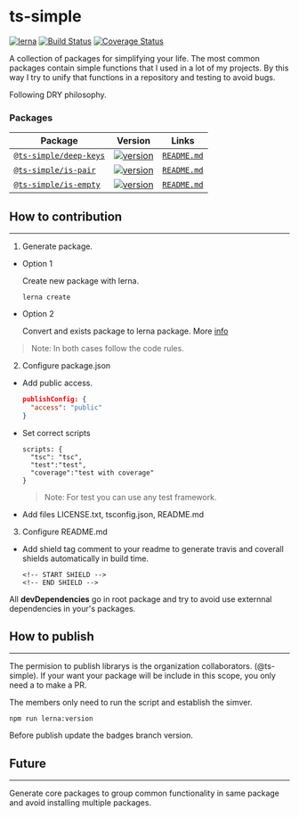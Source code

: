 # ts-simple

[![lerna](https://img.shields.io/badge/maintained%20with-lerna-cc00ff.svg)](https://lernajs.io/)
[![Build Status](https://travis-ci.com/silvelo/ts-simple.svg?branch=master)](https://travis-ci.com/silvelo/ts-simple)
[![Coverage Status](https://coveralls.io/repos/github/silvelo/ts-simple/badge.svg?branch=master)](https://coveralls.io/github/silvelo/ts-simple?branch=master)


A collection of packages for simplifying your life. The most common packages contain simple functions that I used in a lot of my projects. By this way I try to unify that functions in a repository and testing to avoid bugs.

Following DRY philosophy.

### Packages

| Package | Version | Links |
| ------- | ------- |:-----:|
| [`@ts-simple/deep-keys`](https://www.npmjs.com/package/@ts-simple/deep-keys) | [![version](https://img.shields.io/npm/v/@ts-simple/deep-keys/latest.svg)](https://www.npmjs.com/package/@ts-simple/deep-keys) | [`README.md`](packages/deep-keys/README.md)
| [`@ts-simple/is-pair`](https://www.npmjs.com/package/@ts-simple/is-pair) | [![version](https://img.shields.io/npm/v/@ts-simple/is-pair/latest.svg)](https://www.npmjs.com/package/@ts-simple/is-pair) | [`README.md`](packages/is-pair/README.md)
| [`@ts-simple/is-empty`](https://www.npmjs.com/package/@ts-simple/is-empty) | [![version](https://img.shields.io/npm/v/@ts-simple/is-empty/latest.svg)](https://www.npmjs.com/package/@ts-simple/is-empty) | [`README.md`](packages/is-empty/README.md)


## How to contribution
---
1. Generate package.
  * Option 1

    Create new package with lerna.
    ```
    lerna create
    ```
  * Option 2

    Convert and exists package to lerna package. More [info](https://github.com/lerna/lerna/tree/master/commands/import#readme)

  > Note: In both cases follow the code rules.

2. Configure package.json
  * Add public access.
    ```json
    publishConfig: {
      "access": "public"
    }
    ```
  * Set correct scripts
    ```
    scripts: {
      "tsc": "tsc",
      "test":"test",
      "coverage":"test with coverage"
    }
    ```
    > Note: For test you can use any test framework.

  * Add files LICENSE.txt, tsconfig.json, README.md

  3. Configure README.md
  
  * Add shield tag comment to your readme to generate travis and coverall shields automatically in build time.
    ```text
    <!-- START SHIELD -->
    <!-- END SHIELD -->
    ```

All __devDependencies__ go in root package and try to avoid use externnal dependencies in your's packages.

## How to publish
---

The permision to publish librarys is the organization collaborators. (@ts-simple). If your want your package will be include in this scope, you only need a to make a PR.

The members only need to run the script and establish the simver.
```
npm run lerna:version
```

Before publish update the badges branch version.

## Future
---

Generate core packages to group common functionality in same package and avoid installing multiple packages.

